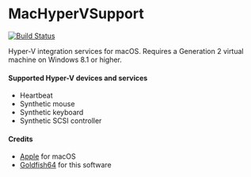 MacHyperVSupport
================

[![Build Status](https://github.com/acidanthera/MacHyperVSupport/workflows/CI/badge.svg?branch=master)](https://github.com/acidanthera/MacHyperVSupport/actions)

Hyper-V integration services for macOS. Requires a Generation 2 virtual machine on Windows 8.1 or higher.

#### Supported Hyper-V devices and services
- Heartbeat
- Synthetic mouse
- Synthetic keyboard
- Synthetic SCSI controller

#### Credits
- [Apple](https://www.apple.com) for macOS
- [Goldfish64](https://github.com/Goldfish64) for this software
